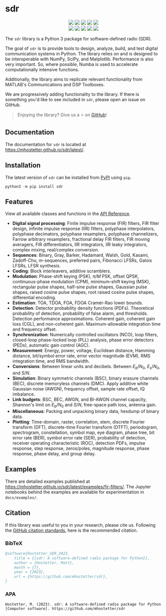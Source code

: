 # sdr

<div align=center>
  <a href="https://pypi.org/project/sdr"><img src="https://img.shields.io/pypi/v/sdr"></a>
  <a href="https://pypi.org/project/sdr"><img src="https://img.shields.io/pypi/pyversions/sdr"></a>
  <a href="https://pypi.org/project/sdr"><img src="https://img.shields.io/pypi/wheel/sdr"></a>
  <a href="https://pypistats.org/packages/sdr"><img src="https://img.shields.io/pypi/dm/sdr"></a>
  <a href="https://pypi.org/project/sdr"><img src="https://img.shields.io/pypi/l/sdr"></a>
</div>
<div align=center>
  <a href="https://github.com/mhostetter/sdr/actions/workflows/lint.yaml"><img src="https://github.com/mhostetter/sdr/actions/workflows/lint.yaml/badge.svg?branch=main"></a>
  <a href="https://github.com/mhostetter/sdr/actions/workflows/build.yaml"><img src="https://github.com/mhostetter/sdr/actions/workflows/build.yaml/badge.svg?branch=main"></a>
  <a href="https://github.com/mhostetter/sdr/actions/workflows/test.yaml"><img src="https://github.com/mhostetter/sdr/actions/workflows/test.yaml/badge.svg?branch=main"></a>
  <a href="https://codecov.io/gh/mhostetter/sdr"><img src="https://codecov.io/gh/mhostetter/sdr/branch/main/graph/badge.svg?token=3FJML79ZUK"></a>
  <a href="https://twitter.com/sdr_py"><img src="https://img.shields.io/static/v1?label=follow&message=@sdr_py&color=blue&logo=twitter"></a>
</div>

The `sdr` library is a Python 3 package for software-defined radio (SDR).

The goal of `sdr` is to provide tools to design, analyze, build, and test digital communication systems
in Python. The library relies on and is designed to be interoperable with NumPy, SciPy, and Matplotlib.
Performance is also very important. So, where possible, Numba is used to accelerate computationally intensive
functions.

Additionally, the library aims to replicate relevant functionality from MATLAB's Communications and
DSP Toolboxes.

We are progressively adding functionality to the library. If there is something you'd like to see included
in `sdr`, please open an issue on GitHub.

> Enjoying the library? Give us a :star: on [GitHub](https://github.com/mhostetter/sdr)!

## Documentation

The documentation for `sdr` is located at <https://mhostetter.github.io/sdr/latest/>.

## Installation

The latest version of `sdr` can be installed from [PyPI](https://pypi.org/project/sdr/) using `pip`.

```console
python3 -m pip install sdr
```

## Features

View all available classes and functions in the [API Reference](https://mhostetter.github.io/sdr/latest/api/dsp/).

- **Digital signal processing**: Finite impulse response (FIR) filters, FIR filter design,
  infinite impulse response (IIR) filters, polyphase interpolators, polyphase decimators, polyphase resamplers,
  polyphase channelizers, Farrow arbitrary resamplers, fractional delay FIR filters, FIR moving averagers,
  FIR differentiators, IIR integrators, IIR leaky integrators, complex mixing, real/complex conversion.
- **Sequences**: Binary, Gray, Barker, Hadamard, Walsh, Gold, Kasami, Zadoff-Chu, $m$-sequences, preferred pairs,
  Fibonacci LFSRs, Galois LFSRs, LFSR synthesis.
- **Coding**: Block interleavers, additive scramblers.
- **Modulation**: Phase-shift keying (PSK), $\pi/M$ PSK, offset QPSK, continuous-phase modulation (CPM),
  minimum-shift keying (MSK), rectangular pulse shapes, half-sine pulse shapes, Gaussian pulse shapes,
  raised cosine pulse shapes, root raised cosine pulse shapes, differential encoding.
- **Estimation**: TOA, TDOA, FOA, FDOA Cramér-Rao lower bounds.
- **Detection**: Detector probability density functions (PDFs). Theoretical probability of detection, probability of
  false alarm, and thresholds. Detection performance approximations. Coherent gain, coherent gain loss (CGL),
  and non-coherent gain. Maximum-allowable integration time and frequency offset.
- **Synchronization**: Numerically controlled oscillators (NCO), loop filters, closed-loop phase-locked loop (PLL)
  analysis, phase error detectors (PEDs), automatic gain control (AGC).
- **Measurement**: Energy, power, voltage, Euclidean distance, Hamming distance, bit/symbol error rate,
  error vector magnitude (EVM), RMS integration time, and RMS bandwidth.
- **Conversions**: Between linear units and decibels. Between $E_b/N_0$, $E_s/N_0$, and $S/N$.
- **Simulation**: Binary symmetric channels (BSC), binary erasure channels (BEC), discrete memoryless channels (DMC).
  Apply additive white Gaussian noise (AWGN), frequency offset, sample rate offset, IQ imbalance.
- **Link budgets**: BSC, BEC, AWGN, and BI-AWGN channel capacity, Shannon's limit on $E_b/N_0$ and $S/N$,
  free-space path loss, antenna gain.
- **Miscellaneous**: Packing and unpacking binary data, hexdump of binary data.
- **Plotting**: Time-domain, raster, correlation, stem, discrete Fourier transform (DFT), discrete-time Fourier
  transform (DTFT), periodogram, spectrogram, constellation, symbol map, eye diagram, phase tree,
  bit error rate (BER), symbol error rate (SER), probability of detection, receiver operating characteristic (ROC),
  detection PDFs, impulse response, step response, zeros/poles, magnitude response, phase response,
  phase delay, and group delay.

## Examples

There are detailed examples published at <https://mhostetter.github.io/sdr/latest/examples/fir-filters/>.
The Jupyter notebooks behind the examples are available for experimentation in `docs/examples/`.

## Citation

If this library was useful to you in your research, please cite us. Following the
[GitHub citation standards](https://docs.github.com/en/github/creating-cloning-and-archiving-repositories/creating-a-repository-on-github/about-citation-files),
here is the recommended citation.

### BibTeX

```bibtex
@software{Hostetter_SDR_2023,
    title = {{sdr: A software-defined radio package for Python}},
    author = {Hostetter, Matt},
    month = {7},
    year = {2023},
    url = {https://github.com/mhostetter/sdr},
}
```

### APA

```
Hostetter, M. (2023). sdr: A software-defined radio package for Python [Computer software]. https://github.com/mhostetter/sdr
```
